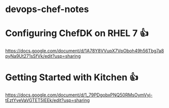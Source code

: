 # devops-chef-notes


# Configuring ChefDK on RHEL 7 :thumbsup:
https://docs.google.com/document/d/1A78Y8VVupX7VpOboh49h56Tbg7a8pyNa9Ut271sSfVk/edit?usp=sharing

# Getting Started with Kitchen :thumbsup:
https://docs.google.com/document/d/1_79PDgobxPNQ50RMsOymVyj-tEztYveVaVGTET5IEEk/edit?usp=sharing
